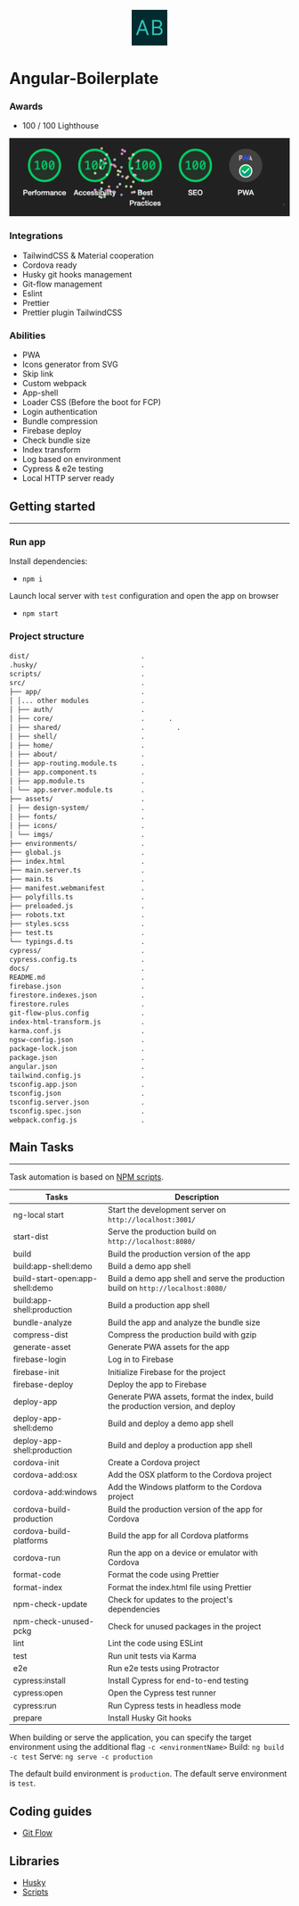 <p align="center">
<img src="src/assets/imgs/logo.svg" width="64" alt="Logo" />
</p>

# Angular-Boilerplate


### Awards
- 100 / 100 Lighthouse

![img.png](src/assets/imgs/README/lighthouse-100.png)

### Integrations 
- TailwindCSS & Material cooperation
- Cordova ready
- Husky git hooks management
- Git-flow management
- Eslint
- Prettier
- Prettier plugin TailwindCSS

### Abilities
- PWA
- Icons generator from SVG
- Skip link
- Custom webpack
- App-shell
- Loader CSS (Before the boot for FCP)
- Login authentication
- Bundle compression
- Firebase deploy
- Check bundle size
- Index transform
- Log based on environment
- Cypress & e2e testing
- Local HTTP server ready

## Getting started

---

### Run app
Install dependencies:
- `npm i`

Launch local server with `test` configuration and open the app on browser
- `npm start`

### Project structure
```
dist/                            .
.husky/                          .
scripts/                         .
src/                             .
├── app/                         .
│ │... other modules             .
│ ├── auth/                      .
│ ├── core/                      .      .
│ ├── shared/                    .        .
│ ├── shell/                     .
│ ├── home/                      .
│ ├── about/                     .
│ ├── app-routing.module.ts      .
│ ├── app.component.ts           .
│ ├── app.module.ts              .
│ └── app.server.module.ts       .
├── assets/                      .
│ ├── design-system/             .
│ ├── fonts/                     .
│ ├── icons/                     .
│ └── imgs/                      .
├── environments/                .
├── global.js                    .
├── index.html                   .
├── main.server.ts               .
├── main.ts                      .
├── manifest.webmanifest         .
├── polyfills.ts                 .
├── preloaded.js                 .
├── robots.txt                   .
├── styles.scss                  .
├── test.ts                      .
└── typings.d.ts                 .
cypress/                         .
cypress.config.ts                .
docs/                            .
README.md                        .
firebase.json                    .
firestore.indexes.json           .
firestore.rules                  .
git-flow-plus.config             .
index-html-transform.js          .
karma.conf.js                    .
ngsw-config.json                 .
package-lock.json                .
package.json                     .
angular.json                     .
tailwind.config.js               .
tsconfig.app.json                .
tsconfig.json                    .
tsconfig.server.json             .
tsconfig.spec.json               .
webpack.config.js                .
```

## Main Tasks

---
Task automation is based on [NPM scripts](https://docs.npmjs.com/misc/scripts).

| Tasks                           | Description                                                                       |
|---------------------------------|-----------------------------------------------------------------------------------|
| ng-local start                  | Start the development server on `http://localhost:3001/`                          |
| start-dist                      | Serve the production build on `http://localhost:8080/`                            |
| build                           | Build the production version of the app                                           |
| build:app-shell:demo            | Build a demo app shell                                                            |
| build-start-open:app-shell:demo | Build a demo app shell and serve the production build on `http://localhost:8080/` |
| build:app-shell:production      | Build a production app shell                                                      |
| bundle-analyze                  | Build the app and analyze the bundle size                                         |
| compress-dist                   | Compress the production build with gzip                                           |
| generate-asset                  | Generate PWA assets for the app                                                   |
| firebase-login                  | Log in to Firebase                                                                |
| firebase-init                   | Initialize Firebase for the project                                               |
| firebase-deploy                 | Deploy the app to Firebase                                                        |
| deploy-app                      | Generate PWA assets, format the index, build the production version, and deploy   |
| deploy-app-shell:demo           | Build and deploy a demo app shell                                                 |
| deploy-app-shell:production     | Build and deploy a production app shell                                           |
| cordova-init                    | Create a Cordova project                                                          |
| cordova-add:osx                 | Add the OSX platform to the Cordova project                                       |
| cordova-add:windows             | Add the Windows platform to the Cordova project                                   |
| cordova-build-production        | Build the production version of the app for Cordova                               |
| cordova-build-platforms         | Build the app for all Cordova platforms                                           |
| cordova-run                     | Run the app on a device or emulator with Cordova                                  |
| format-code                     | Format the code using Prettier                                                    |
| format-index                    | Format the index.html file using Prettier                                         |
| npm-check-update                | Check for updates to the project's dependencies                                   |
| npm-check-unused-pckg           | Check for unused packages in the project                                          |
| lint                            | Lint the code using ESLint                                                        |
| test                            | Run unit tests via Karma                                                          |
| e2e                             | Run e2e tests using Protractor                                                    |
| cypress:install                 | Install Cypress for end-to-end testing                                            |
| cypress:open                    | Open the Cypress test runner                                                      |
| cypress:run                     | Run Cypress tests in headless mode                                                |
| prepare                         | Install Husky Git hooks                                                           |

When building or serve the application, you can specify the target environment using the additional flag `-c <environmentName>`
Build: `ng build -c test`
Serve: `ng serve -c production`

The default build environment is `production`.
The default serve environment is `test`.


## Coding guides
- [Git Flow](docs/git-flow.md)

## Libraries
- [Husky](docs/husky.md)
- [Scripts](docs/scripts.md)
